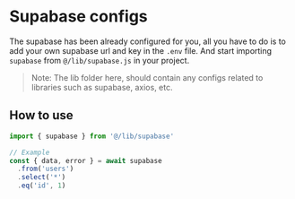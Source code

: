# Supabase configs

The supabase has been already configured for you, all you have to do is to add your own supabase url and key in the `.env` file.
And start importing `supabase` from `@/lib/supabase.js` in your project.

> Note: The lib folder here, should contain any configs related to libraries such as supabase, axios, etc.

## How to use

```js
import { supabase } from '@/lib/supabase'

// Example
const { data, error } = await supabase
  .from('users')
  .select('*')
  .eq('id', 1)
```